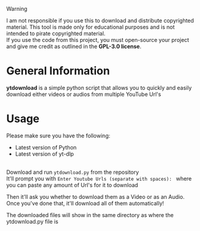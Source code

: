 > [!WARNING]
> I am not responsible if you use this to download and distribute copyrighted material. This tool is made only for educational purposes and is not intended to pirate copyrighted material.<br>
> If you use the code from this project, you must open-source your project and give me credit as outlined in the **GPL-3.0 license**.

# General Information
**ytdownload** is a simple python script that allows you to quickly and easily download either videos or audios from multiple YouTube Url's

# Usage
Please make sure you have the following:
- Latest version of Python
- Latest version of yt-dlp<br><br>

Download and run `ytdownload.py` from the repository<br>
It'll prompt you with `Enter Youtube Urls (separate with spaces): ` where you can paste any amount of Url's for it to download

Then it'll ask you whether to download them as a Video or as an Audio.<br>
Once you've done that, it'll download all of them automatically!

The downloaded files will show in the same directory as where the ytdownload.py file is
